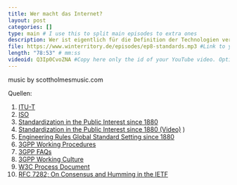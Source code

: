 ```yaml
---
title: Wer macht das Internet?
layout: post
categories: []
type: main # I use this to split main episodes to extra ones
description: Wer ist eigentlich für die Definition der Technologien verantwortlich, die wir täglich im mobilen Internet und World-Wide-Web verwenden? Woher kommen eigentlich Protokolle wie DNS, HTTP und Systeme wie 5G? In dieser Folge von Neulich im Netz erläutern wir die Entwicklung von Technologien zu weltweiten Standards und diskutieren vergleichend die Arbeitsweise von Standardisierungsorganisationen. Wie laufen die Entscheidungen in der Praxis ab, wie wirken sich Patente aus, und wie werden ggf. Technologiefolgen berücksichtigt? All dies und mehr in dieser Folge von Neulich im Netz.
file: https://www.winterritory.de/episodes/ep8-standards.mp3 #Link to your .mp3 file
length: "78:53" # mm:ss
videoid: Q3Ip0CvoZNA #Copy here only the id of your YouTube video. Optional 
---
```

music by scottholmesmusic.com

Quellen:

1. [ITU-T](https://en.wikipedia.org/wiki/ITU-T)
2. [ISO](hhttps://en.wikipedia.org/wiki/International_Organization_for_Standardization) 
3. [Standardization in the Public Interest since 1880](https://datatracker.ietf.org/meeting/110/materials/slides-110-hrpc-standardization-in-the-public-interest-since-1880-01)
4. [Standardization in the Public Interest since 1880 (Video)](https://www.youtube.com/watch?v=reLoeMdwqcg)
)
5. [Engineering Rules Global Standard Setting since 1880](https://jhupbooks.press.jhu.edu/title/engineering-rules)
6. [3GPP Working Procedures](https://www.3gpp.org/ftp/Information/Working_Procedures/3GPP_WP.htm)
7. [3GPP FAQs](https://www.3gpp.org/contact/3gpp-faqs)
8. [3GPP Working Culture](https://www.3gpp.org/wiki/index.php?title=Working%20Culture)
9. [W3C Process Document](https://www.w3.org/2020/Process-20200915/)
10. [RFC 7282; On Consensus and Humming in the IETF](https://datatracker.ietf.org/doc/html/rfc7282)


